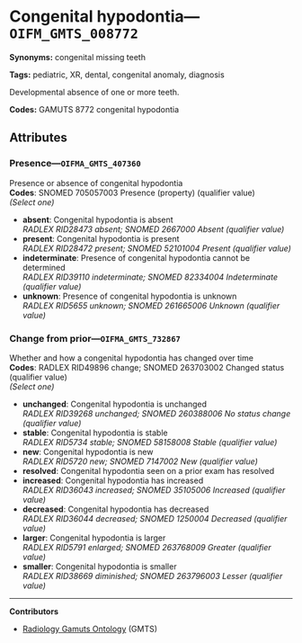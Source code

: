 # Congenital hypodontia—`OIFM_GMTS_008772`

**Synonyms:** congenital missing teeth

**Tags:** pediatric, XR, dental, congenital anomaly, diagnosis

Developmental absence of one or more teeth.

**Codes:** GAMUTS 8772 congenital hypodontia

## Attributes

### Presence—`OIFMA_GMTS_407360`

Presence or absence of congenital hypodontia  
**Codes**: SNOMED 705057003 Presence (property) (qualifier value)  
*(Select one)*

- **absent**: Congenital hypodontia is absent  
_RADLEX RID28473 absent; SNOMED 2667000 Absent (qualifier value)_
- **present**: Congenital hypodontia is present  
_RADLEX RID28472 present; SNOMED 52101004 Present (qualifier value)_
- **indeterminate**: Presence of congenital hypodontia cannot be determined  
_RADLEX RID39110 indeterminate; SNOMED 82334004 Indeterminate (qualifier value)_
- **unknown**: Presence of congenital hypodontia is unknown  
_RADLEX RID5655 unknown; SNOMED 261665006 Unknown (qualifier value)_

### Change from prior—`OIFMA_GMTS_732867`

Whether and how a congenital hypodontia has changed over time  
**Codes**: RADLEX RID49896 change; SNOMED 263703002 Changed status (qualifier value)  
*(Select one)*

- **unchanged**: Congenital hypodontia is unchanged  
_RADLEX RID39268 unchanged; SNOMED 260388006 No status change (qualifier value)_
- **stable**: Congenital hypodontia is stable  
_RADLEX RID5734 stable; SNOMED 58158008 Stable (qualifier value)_
- **new**: Congenital hypodontia is new  
_RADLEX RID5720 new; SNOMED 7147002 New (qualifier value)_
- **resolved**: Congenital hypodontia seen on a prior exam has resolved  
- **increased**: Congenital hypodontia has increased  
_RADLEX RID36043 increased; SNOMED 35105006 Increased (qualifier value)_
- **decreased**: Congenital hypodontia has decreased  
_RADLEX RID36044 decreased; SNOMED 1250004 Decreased (qualifier value)_
- **larger**: Congenital hypodontia is larger  
_RADLEX RID5791 enlarged; SNOMED 263768009 Greater (qualifier value)_
- **smaller**: Congenital hypodontia is smaller  
_RADLEX RID38669 diminished; SNOMED 263796003 Lesser (qualifier value)_

---

**Contributors**

- [Radiology Gamuts Ontology](https://gamuts.net/) (GMTS)